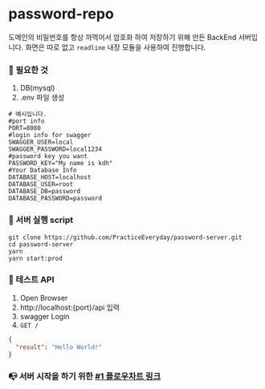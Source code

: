 # password-repo
도메인의 비밀번호를 항상 까먹어서 암호화 하여 저장하기 위해 만든 BackEnd 서버입니다.
화면은 따로 없고 `readline` 내장 모듈을 사용하여 진행합니다.

### 📰 필요한 것

1. DB(mysql)
2. .env 파일 생성

```dotenv
# 예시입니다.
#port info
PORT=8080
#login info for swagger
SWAGGER_USER=local
SWAGGER_PASSWORD=local1234
#password key you want
PASSWORD_KEY="My name is kdh"
#Your Database Info
DATABASE_HOST=localhost
DATABASE_USER=root
DATABASE_DB=password
DATABASE_PASSWORD=password
```

### 🏃 서버 실행 script
```shell
git clone https://github.com/PracticeEveryday/password-server.git
cd password-server
yarn
yarn start:prod
```

### 🙏 테스트 API
1. Open Browser
2. http://localhost:{port}/api 입력
3. swagger Login
4. `GET /`
```json
{
  "result": "Hello World!"
}
```

### 📭 서버 시작을 하기 위한 [#1 플로우차트 링크](https://github.com/PracticeEveryday/password-server/issues/1)
